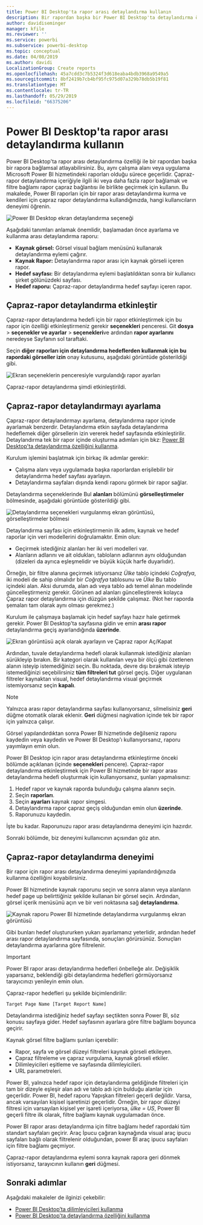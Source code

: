 ```yaml
---
title: Power BI Desktop'ta rapor arası detaylandırma kullanın
description: Bir rapordan başka bir Power BI Desktop'ta detaylandırma öğrenin
author: davidiseminger
manager: kfile
ms.reviewer: ''
ms.service: powerbi
ms.subservice: powerbi-desktop
ms.topic: conceptual
ms.date: 04/08/2019
ms.author: davidi
LocalizationGroup: Create reports
ms.openlocfilehash: 45a7cdd3c7b5324f3d618eaba4bdb3968a9549a5
ms.sourcegitcommit: 8bf2419b7cb4bf95fc975d07a329b78db5b19f81
ms.translationtype: MT
ms.contentlocale: tr-TR
ms.lasthandoff: 05/29/2019
ms.locfileid: "66375206"
---
```

# <a name="use-cross-report-drillthrough-in-power-bi-desktop"></a>Power BI Desktop'ta rapor arası detaylandırma kullanın

Power BI Desktop'ta rapor arası detaylandırma özelliği ile bir rapordan başka bir rapora bağlamsal atlayabilirsiniz. Bu, aynı çalışma alanı veya uygulama Microsoft Power BI hizmetindeki raporları olduğu sürece geçerlidir. Çapraz-rapor detaylandırma içeriğiyle ilgili iki veya daha fazla rapor bağlamak ve filtre bağlamı rapor çapraz bağlantısı ile birlikte geçirmek için kullanın. Bu makalede, Power BI raporları için bir rapor arası detaylandırma kurma ve kendileri için çapraz rapor detaylandırma kullandığınızda, hangi kullanıcıların deneyimi öğrenin.

![Power BI Desktop ekran detaylandırma seçeneği](media/desktop-cross-report-drill-through/cross-report-drill-through-01.png)

Aşağıdaki tanımları anlamak önemlidir, başlamadan önce ayarlama ve kullanma arası detaylandırma raporu:

* **Kaynak görsel:** Görsel visual bağlam menüsünü kullanarak detaylandırma eylemi çağırır.
* **Kaynak Rapor:** Detaylandırma rapor arası için kaynak görseli içeren rapor.
* **Hedef sayfası:** Bir detaylandırma eylemi başlatıldıktan sonra bir kullanıcı şirket gölünüzdeki sayfası.
* **Hedef raporu:** Çapraz-rapor detaylandırma hedef sayfayı içeren rapor.

## <a name="enable-cross-report-drillthrough"></a>Çapraz-rapor detaylandırma etkinleştir

Çapraz-rapor detaylandırma hedefi için bir rapor etkinleştirmek için bu rapor için özelliği etkinleştirmeniz gerekir **seçenekleri** penceresi. Git **dosya** > **seçenekler ve ayarlar** > **seçenekleri**ve ardından **rapor ayarlarını** neredeyse Sayfanın sol taraftaki.

Seçin **diğer raporları için detaylandırma hedeflerden kullanmak için bu rapordaki görseller izin** onay kutusunu, aşağıdaki görüntüde gösterildiği gibi.

![Ekran seçeneklerin penceresiyle vurgulandığı rapor ayarları](media/desktop-cross-report-drill-through/cross-report-drill-through-02.png)

Çapraz-rapor detaylandırma şimdi etkinleştirildi.

## <a name="set-up-cross-report-drillthrough"></a>Çapraz-rapor detaylandırmayı ayarlama

Çapraz-rapor detaylandırmayı ayarlama, detaylandırma rapor içinde ayarlamak benzerdir. Detaylandırma etkin sayfada detaylandırma hedeflemek diğer görsellerin izin vererek hedef sayfasında etkinleştirilir. Detaylandırma tek bir rapor içinde oluşturma adımları için bkz: [Power BI Desktop'ta detaylandırma özelliğini kullanma](desktop-drillthrough.md).

Kurulum işlemini başlatmak için birkaç ilk adımlar gerekir:

* Çalışma alanı veya uygulamada başka raporlardan erişilebilir bir detaylandırma hedef sayfası ayarlayın.
* Detaylandırma sayfaları dışında kendi raporu görmek bir rapor sağlar.

Detaylandırma seçeneklerinde Bul **alanları** bölümünü **görselleştirmeler** bölmesinde, aşağıdaki görüntüde gösterildiği gibi.

![Detaylandırma seçenekleri vurgulanmış ekran görüntüsü, görselleştirmeler bölmesi](media/desktop-cross-report-drill-through/cross-report-drill-through-03.png)

Detaylandırma sayfası için etkinleştirmenin ilk adımı, kaynak ve hedef raporlar için veri modellerini doğrulamaktır. Emin olun: 

* Geçirmek istediğiniz alanları her iki veri modelleri var.
* Alanların adlarını ve ait oldukları, tabloların adlarının aynı olduğundan (dizeleri da ayrıca eşleşmelidir ve büyük küçük harfe duyarlıdır).

Örneğin, bir filtre alanına geçirmek istiyorsanız *Ülke* tablo içindeki *Coğrafya*, iki modeli de sahip olmalıdır bir *Coğrafya* tablosunu ve *Ülke* Bu tablo içindeki alan. Aksi durumda, alan adı veya tablo adı temel alınan modelinde güncelleştirmeniz gerekir. Görünen ad alanları güncelleştirerek kolayca Çapraz rapor detaylandırma için düzgün şekilde çalışmaz. (Not her raporda şemaları tam olarak aynı olması gerekmez.)

Kurulum ile çalışmaya başlamak için hedef sayfayı hazır hale getirmek gerekir. Power BI Desktop'ta sayfasına gidin ve emin **arası rapor** detaylandırma geçiş ayarlandığında **üzerinde**. 

![Ekran görüntüsü açık olarak ayarlayın ve Çapraz rapor Aç/Kapat](media/desktop-cross-report-drill-through/cross-report-drill-through-03.png)

Ardından, tuvale detaylandırma hedefi olarak kullanmak istediğiniz alanları sürükleyip bırakın. Bir kategori olarak kullanılan veya bir ölçü gibi özetlenen alanın isteyip istemediğinizi seçin. Bu noktada, devre dışı bırakmak isteyip istemediğinizi seçebilirsiniz **tüm filtreleri tut** görsel geçiş. Diğer uygulanan filtreler kaynaktan visual, hedef detaylandırma visual geçirmek istemiyorsanız seçin **kapalı**.

> [!NOTE]
> Yalnızca arası rapor detaylandırma sayfası kullanıyorsanız, silmelisiniz **geri** düğme otomatik olarak eklenir. **Geri** düğmesi nagivation içinde tek bir rapor için yalnızca çalışır. 

Görsel yapılandırdıktan sonra Power BI hizmetinde değilseniz raporu kaydedin veya kaydedin ve Power BI Desktop'ı kullanıyorsanız, raporu yayımlayın emin olun.

Power BI Desktop için rapor arası detaylandırma etkinleştirme önceki bölümde açıklanan (içinde **seçenekleri** pencere). Çapraz-rapor detaylandırma etkinleştirmek için Power BI hizmetinde bir rapor arası detaylandırma hedefi oluşturmak için kullanıyorsanız, şunları yapmalısınız: 

1. Hedef rapor ve kaynak raporda bulunduğu çalışma alanını seçin.
2. Seçin **raporları**.
3. Seçin **ayarları** kaynak rapor simgesi.
4. Detaylandırma rapor çapraz geçiş olduğundan emin olun **üzerinde**.
5. Raporunuzu kaydedin.

İşte bu kadar. Raporunuzu rapor arası detaylandırma deneyimi için hazırdır. 

Sonraki bölümde, biz deneyimi kullanıcının açısından göz atın.

## <a name="cross-report-drillthrough-experience"></a>Çapraz-rapor detaylandırma deneyimi

Bir rapor için rapor arası detaylandırma deneyimi yapılandırdığınızda kullanma özelliğini koyabilirsiniz.

Power BI hizmetinde kaynak raporunu seçin ve sonra alanın veya alanların hedef page up belirttiğiniz şekilde kullanan bir görsel seçin. Ardından, görsel içerik menüsünü açın ve bir veri noktasına sağ **detaylandırma**.

![Kaynak raporu Power BI hizmetinde detaylandırma vurgulanmış ekran görüntüsü](media/desktop-cross-report-drill-through/cross-report-drill-through-01.png)

Gibi bunları hedef oluştururken yukarı ayarlamanız yeterlidir, ardından hedef arası rapor detaylandırma sayfasında, sonuçları görürsünüz. Sonuçları detaylandırma ayarlarına göre filtrelenir.

> [!IMPORTANT]
> Power BI rapor arası detaylandırma hedefleri önbelleğe alır. Değişiklik yaparsanız, beklendiği gibi detaylandırma hedefleri görmüyorsanız tarayıcınızı yenileyin emin olun. 

Çapraz-rapor hedefleri şu şekilde biçimlendirilir: 

`Target Page Name [Target Report Name]`

Detaylandırma istediğiniz hedef sayfayı seçtikten sonra Power BI, söz konusu sayfaya gider. Hedef sayfasının ayarlara göre filtre bağlamı boyunca geçirir. 

Kaynak görsel filtre bağlamı şunları içerebilir: 

* Rapor, sayfa ve görsel düzeyi filtreleri kaynak görseli etkileyen. 
* Çapraz filtreleme ve çapraz vurgulama, kaynak görseli etkiler. 
* Dilimleyicileri eşitleme ve sayfasında dilimleyicileri.
* URL parametreleri.

Power BI, yalnızca hedef rapor için detaylandırma geldiğinde filtreleri için tam bir dizeyle eşleşir alan adı ve tablo adı için bulduğu alanlar için geçerlidir. Power BI, hedef raporu Yapışkan filtreleri geçerli değildir. Varsa, ancak varsayılan kişisel işaretinizi geçerlidir. Örneğin, bir rapor düzeyi filtresi için varsayılan kişisel yer işareti içeriyorsa, *ülke = US*, Power BI geçerli filtre ilk olarak, filtre bağlamı kaynak uygulamadan önce. 

Power BI rapor arası detaylandırma için filtre bağlamı hedef rapordaki tüm standart sayfaları geçirir. Araç İpucu çağıran kaynağında visual araç ipucu sayfaları bağlı olarak filtrelenir olduğundan, power BI araç ipucu sayfaları için filtre bağlamı geçmiyor.

Çapraz-rapor detaylandırma eylemi sonra kaynak rapora geri dönmek istiyorsanız, tarayıcının kullanın **geri** düğmesi. 

## <a name="next-steps"></a>Sonraki adımlar

Aşağıdaki makaleler de ilginizi çekebilir:

* [Power BI Desktop’ta dilimleyicileri kullanma](visuals/power-bi-visualization-slicers.md)
* [Power BI Desktop'ta detaylandırma özelliğini kullanma](desktop-drillthrough.md)


